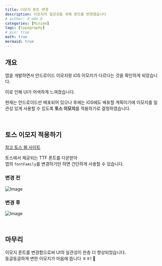 ```yaml
---
title: 이모지 폰트 변경
description: 이모지의 일관성을 위해 폰트를 변경했습니다
# author: d_o0o_b
categories: [Minime]
tags: [typography]
# pin: true
math: true
mermaid: true
---
```


## 개요

앱을 개발하면서 안드로이드 이모지랑 iOS 이모지가 다르다는 것을 확인하게 되었습니다.

이로 인해 UI가 어색하게 느껴졌습니다.

현재는 안드로이드만 배포되어 있으나 후에는 iOS에도 배포할 계획이기에 이모지를 일관성 있게 사용할 수 있도록 **토스 이모지**를 적용하기로 결정하였습니다.


<br/>

## 토스 이모지 적용하기

[참고 토스 웹 사이트](https://toss.im/tossface)

토스에서 제공되는 TTF 폰트를 다운받아  
앱의 `fontFamily`를 변경하기만 하면 간단하게 사용할 수 있습니다.


### 변경 전

![Image](https://github.com/user-attachments/assets/af15ac0b-7f6a-4f61-aa3c-21a028c26b46?raw=true)


### 변경 후

![Image](https://github.com/user-attachments/assets/23abdbdd-a676-45fc-90c0-42a759e92450?raw=true)


<br/>


## 마무리

이모지 폰트를 변경함으로써 UI의 일관성이 한층 더 향상되었습니다.  
동글동글하게 변한 이모지가 마음에 듭니다 ㅎㅎ! 🥳


